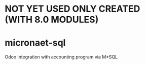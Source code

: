 NOT YET USED ONLY CREATED (WITH 8.0 MODULES)
============================================
# micronaet-sql
Odoo integration with accounting program via M*SQL
